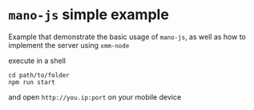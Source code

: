# `mano-js` simple example

Example that demonstrate the basic usage of `mano-js`, as well as how to implement the server using `xmm-node`

execute in a shell

```
cd path/to/folder
npm run start
```

and open `http://you.ip:port` on your mobile device
